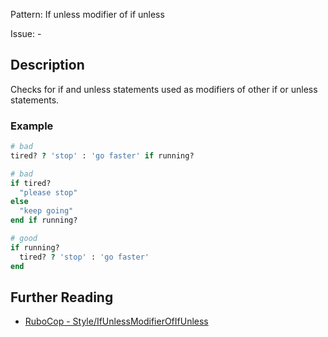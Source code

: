 Pattern: If unless modifier of if unless

Issue: -

## Description

Checks for if and unless statements used as modifiers of other if or
unless statements.

### Example

```ruby
# bad
tired? ? 'stop' : 'go faster' if running?

# bad
if tired?
  "please stop"
else
  "keep going"
end if running?

# good
if running?
  tired? ? 'stop' : 'go faster'
end
```

## Further Reading

* [RuboCop - Style/IfUnlessModifierOfIfUnless](https://rubocop.readthedocs.io/en/latest/cops_style/#styleifunlessmodifierofifunless)

